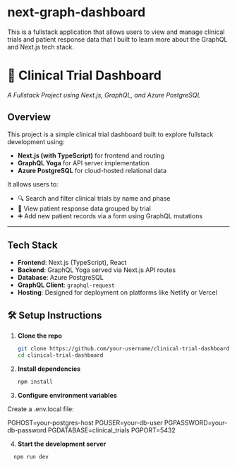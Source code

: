 
# next-graph-dashboard
This is a fullstack application that allows users to view and manage clinical trials and patient response data that I built to learn more about the GraphQL and Next.js tech stack.

# 🧪 Clinical Trial Dashboard  
*A Fullstack Project using Next.js, GraphQL, and Azure PostgreSQL*

## Overview

This project is a simple clinical trial dashboard built to explore fullstack development using:
- **Next.js (with TypeScript)** for frontend and routing
- **GraphQL Yoga** for API server implementation
- **Azure PostgreSQL** for cloud-hosted relational data

It allows users to:
- 🔍 Search and filter clinical trials by name and phase  
- 📄 View patient response data grouped by trial  
- ➕ Add new patient records via a form using GraphQL mutations

---

## Tech Stack

- **Frontend**: Next.js (TypeScript), React
- **Backend**: GraphQL Yoga served via Next.js API routes
- **Database**: Azure PostgreSQL
- **GraphQL Client**: `graphql-request`
- **Hosting**: Designed for deployment on platforms like Netlify or Vercel

## 🛠 Setup Instructions

1. **Clone the repo**
   ```bash
   git clone https://github.com/your-username/clinical-trial-dashboard.git
   cd clinical-trial-dashboard
2. **Install dependencies**
   ```bash
   npm install
   
3. **Configure environment variables**

  Create a .env.local file:
  
   PGHOST=your-postgres-host
   PGUSER=your-db-user
   PGPASSWORD=your-db-password
   PGDATABASE=clinical_trials
   PGPORT=5432

4. **Start the development server**
  ```bash
    npm run dev
